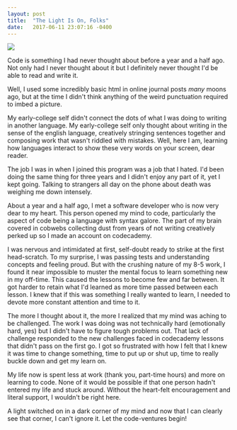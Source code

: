 ```yaml
---
layout: post
title:  "The Light Is On, Folks"
date:   2017-06-11 23:07:16 -0400
---
```


<img align="middle" src="http://i.imgur.com/g7QSvSV.jpg">

Code is something I had never thought about before a year and a half ago. Not only had I never thought about it but I definitely never thought I'd be able to read and write it.

Well, I used some incredibly basic html in online journal posts <i>many</i> moons ago, but at the time I didn't think anything of the weird punctuation required to imbed a picture.

My early-college self didn't connect the dots of what I was doing to writing in another language. My early-college self only thought about writing in the sense of the english language, creatively stringing sentences together and composing work that wasn't riddled with mistakes. Well, here I am, learning how languages interact to show these very words on your screen, dear reader.

The job I was in when I joined this program was a job that I hated. I'd been doing the same thing for three years and I didn't enjoy any part of it, yet I kept going. Talking to strangers all day on the phone about death was weighing me down intensely.

About a year and a half ago, I met a software developer who is now very dear to my heart. This person opened my mind to code, particularly the aspect of code being a language with syntax galore. The part of my brain covered in cobwebs collecting dust from years of not writing creatively perked up so I made an account on codecademy.

I was nervous and intimidated at first, self-doubt ready to strike at the first head-scratch. To my surprise, I was passing tests and understanding concepts and feeling proud. But with the crushing nature of my 8-5 work, I found it near impossible to muster the mental focus to learn something new in my off-time. This caused the lessons to become few and far between. It got harder to retain what I'd learned as more time passed between each lesson. I knew that if this was something I really wanted to learn, I needed to devote more constant attention and time to it. 

The more I thought about it, the more I realized that my mind was aching to be challenged. The work I was doing was not technically hard (emotionally hard, yes) but I didn't have to figure tough problems out. That lack of challenge responded to the new challenges faced in codecademy lessons that didn't pass on the first go. I got so frustrated with how I felt that I knew it was time to change something, time to put up or shut up, time to really buckle down and get my learn on.

My life now is spent less at work (thank you, part-time hours) and more on learning to code. None of it would be possible if that one person hadn't entered my life and stuck around. Without the heart-felt encouragement and literal support, I wouldn't be right here. 

A light switched on in a dark corner of my mind and now that I can clearly see that corner, I can't ignore it. Let the code-ventures begin!

